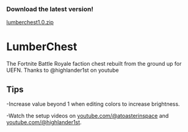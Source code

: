 ### Download the latest version!
[lumberchest1.0.zip](https://github.com/atoasterinspace/LumberChest/releases/tag/LumberChest)

# LumberChest
The Fortnite Battle Royale faction chest rebuilt from the ground up for UEFN. Thanks to @highlander1st on youtube

## Tips
-Increase value beyond 1 when editing colors to increase brightness.

-Watch the setup videos on [youtube.com/@atoasterinspace](https://youtube.com/@atoasterinspace) and [youtube.com/@highlander1st](https://youtube.com/@highlander1st).
